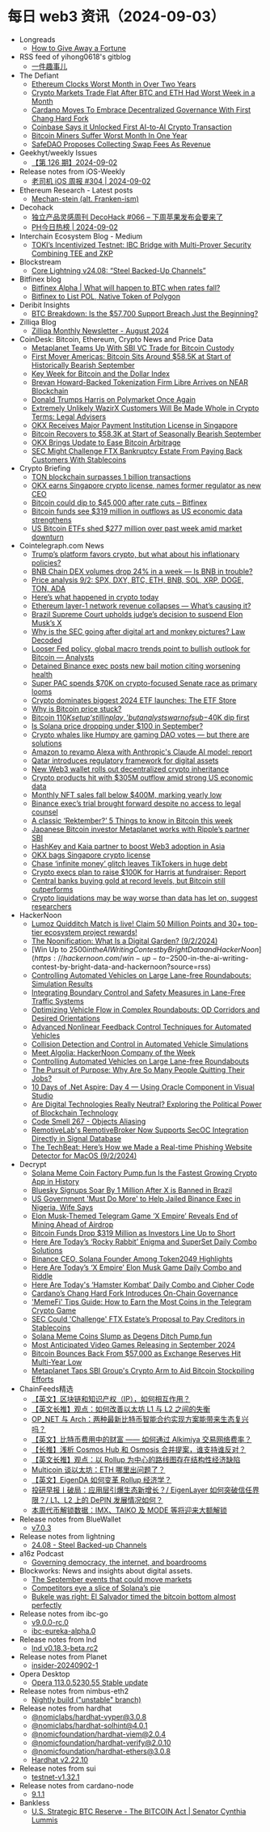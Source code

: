 # 每日 web3 资讯（2024-09-03）

- Longreads
  - [How to Give Away a Fortune](https://longreads.com/2024/09/02/how-to-give-away-a-fortune/)
- RSS feed of yihong0618's gitblog
  - [一件趣事儿](https://github.com/yihong0618/gitblog/issues/292)
- The Defiant
  - [Ethereum Clocks Worst Month in Over Two Years](https://thedefiant.io/news/markets/ethereum-clocks-worst-month-in-over-two-years)
  - [Crypto Markets Trade Flat After BTC and ETH Had Worst Week in a Month](https://thedefiant.io/news/markets/crypto-markets-trade-flat-after-bitcoin-and-ether-had-their-worst-week-in-a-month)
  - [Cardano Moves To Embrace Decentralized Governance With First Chang Hard Fork](https://thedefiant.io/news/blockchains/cardano-moves-to-embrace-decentralized-governance-with-first-chang-hard-fork)
  - [Coinbase Says it Unlocked First AI-to-AI Crypto Transaction](https://thedefiant.io/news/nfts-and-web3/coinbase-says-it-unlocked-first-ai-to-ai-crypto-transaction)
  - [Bitcoin Miners Suffer Worst Month In One Year](https://thedefiant.io/news/blockchains/bitcoin-miners-suffer-worst-month-in-one-year)
  - [SafeDAO Proposes Collecting Swap Fees As Revenue](https://thedefiant.io/news/defi/safedao-proposes-collecting-swap-fees-as-revenue)
- Geekhyt/weekly Issues
  - [【第 126 期】2024-09-02](https://github.com/Geekhyt/weekly/issues/135)
- Release notes from iOS-Weekly
  - [老司机 iOS 周报 #304 | 2024-09-02](https://github.com/SwiftOldDriver/iOS-Weekly/releases/tag/%23304)
- Ethereum Research - Latest posts
  - [Mechan-stein (alt. Franken-ism)](https://ethresear.ch/t/mechan-stein-alt-franken-ism/20321#post_7)
- Decohack
  - [独立产品灵感周刊 DecoHack #066 – 下周苹果发布会要来了](https://decohack.com/decohack-066-productivity-ai/)
  - [PH今日热榜 | 2024-09-02](https://decohack.com/producthunt-daily-24-09-02/)
- Interchain Ecosystem Blog - Medium
  - [TOKI’s Incentivized Testnet: IBC Bridge with Multi-Prover Security Combining TEE and ZKP](https://blog.cosmos.network/toki-testnet-a794078afade?source=rss----6c5d35b77e13---4)
- Blockstream
  - [Core Lightning v24.08: “Steel Backed-Up Channels”](https://blog.blockstream.com/core-lightning-v24-08-steel-backed-up-channels/)
- Bitfinex blog
  - [Bitfinex Alpha | What will happen to BTC when rates fall?](https://blog.bitfinex.com/bitfinex-alpha/bitfinex-alpha-what-will-happen-to-btc-when-rates-fall/)
  - [Bitfinex to List POL, Native Token of Polygon](https://blog.bitfinex.com/media-releases/bitfinex-to-list-pol-native-token-of-polygon/)
- Deribit Insights
  - [BTC Breakdown: Is the $57,700 Support Breach Just the Beginning?](https://insights.deribit.com/daily-trade-inspiration/btc-breakdown-is-the-57700-support-breach-just-the-beginning/)
- Zilliqa Blog
  - [Zilliqa Monthly Newsletter - August 2024](https://blog.zilliqa.com/zilliqa-monthly-newsletter-august-2024/)
- CoinDesk: Bitcoin, Ethereum, Crypto News and Price Data
  - [Metaplanet Teams Up With SBI VC Trade for Bitcoin Custody](https://www.coindesk.com/business/2024/09/02/metaplanet-teams-up-with-sbi-vc-trade-for-bitcoin-custody/?utm_medium=referral&utm_source=rss&utm_campaign=headlines)
  - [First Mover Americas: Bitcoin Sits Around $58.5K at Start of Historically Bearish September](https://www.coindesk.com/markets/2024/09/02/first-mover-americas-bitcoin-sits-around-585k-at-start-of-historically-bearish-september/?utm_medium=referral&utm_source=rss&utm_campaign=headlines)
  - [Key Week for Bitcoin and the Dollar Index](https://www.coindesk.com/markets/2024/09/02/key-week-for-bitcoin-and-the-dollar-index/?utm_medium=referral&utm_source=rss&utm_campaign=headlines)
  - [Brevan Howard-Backed Tokenization Firm Libre Arrives on NEAR Blockchain](https://www.coindesk.com/business/2024/09/02/brevan-howard-backed-tokenization-firm-libre-arrives-on-near-blockchain/?utm_medium=referral&utm_source=rss&utm_campaign=headlines)
  - [Donald Trumps Harris on Polymarket Once Again](https://www.coindesk.com/markets/2024/09/02/donald-trumps-harris-on-polymarket-once-again/?utm_medium=referral&utm_source=rss&utm_campaign=headlines)
  - [Extremely Unlikely WazirX Customers Will Be Made Whole in Crypto Terms: Legal Advisers](https://www.coindesk.com/business/2024/09/02/extremely-unlikely-wazirx-customers-will-be-made-whole-in-crypto-terms-legal-advisers/?utm_medium=referral&utm_source=rss&utm_campaign=headlines)
  - [OKX Receives Major Payment Institution License in Singapore](https://www.coindesk.com/policy/2024/09/02/okx-receives-major-payment-institution-license-in-singapore/?utm_medium=referral&utm_source=rss&utm_campaign=headlines)
  - [Bitcoin Recovers to $58.3K at Start of Seasonally Bearish September](https://www.coindesk.com/markets/2024/09/02/bitcoin-drops-toward-575k-extends-weekly-loss-to-10-at-start-of-seasonally-bearish-september/?utm_medium=referral&utm_source=rss&utm_campaign=headlines)
  - [OKX Brings Update to Ease Bitcoin Arbitrage](https://www.coindesk.com/markets/2024/09/02/okx-brings-update-to-ease-bitcoin-arbitrage/?utm_medium=referral&utm_source=rss&utm_campaign=headlines)
  - [SEC Might Challenge FTX Bankruptcy Estate From Paying Back Customers With Stablecoins](https://www.coindesk.com/policy/2024/09/02/sec-might-challenge-ftx-bankruptcy-estate-from-paying-back-customers-with-stablecoins/?utm_medium=referral&utm_source=rss&utm_campaign=headlines)
- Crypto Briefing
  - [TON blockchain surpasses 1 billion transactions](https://cryptobriefing.com/ton-blockchain-billion-transactions-milestone/)
  - [OKX earns Singapore crypto license, names former regulator as new CEO](https://cryptobriefing.com/okx-singapore-license-ceo/)
  - [Bitcoin could dip to $45,000 after rate cuts – Bitfinex](https://cryptobriefing.com/bitcoin-price-prediction-september/)
  - [Bitcoin funds see $319 million in outflows as US economic data strengthens](https://cryptobriefing.com/crypto-fund-outflows-305m/)
  - [US Bitcoin ETFs shed $277 million over past week amid market downturn](https://cryptobriefing.com/bitcoin-etf-outflows-analysis-2/)
- Cointelegraph.com News
  - [​​​​Trump’s platform favors crypto, but what about his inflationary policies?](https://cointelegraph.com/news/trump-crypto-inflation-policies-regulation?utm_source=rss_feed&utm_medium=rss&utm_campaign=rss_partner_inbound)
  - [BNB Chain DEX volumes drop 24% in a week — Is BNB in trouble?](https://cointelegraph.com/news/bnb-chain-dex-volumes-drop-24-in-a-week-is-bnb-in-trouble?utm_source=rss_feed&utm_medium=rss&utm_campaign=rss_partner_inbound)
  - [Price analysis 9/2: SPX, DXY, BTC, ETH, BNB, SOL, XRP, DOGE, TON, ADA](https://cointelegraph.com/news/price-analysis-9-2-spx-dxy-btc-eth-bnb-sol-xrp-doge-ton-ada?utm_source=rss_feed&utm_medium=rss&utm_campaign=rss_partner_inbound)
  - [Here’s what happened in crypto today](https://cointelegraph.com/news/what-happened-in-crypto-today?utm_source=rss_feed&utm_medium=rss&utm_campaign=rss_partner_inbound)
  - [Ethereum layer-1 network revenue collapses — What’s causing it?](https://cointelegraph.com/news/ethereum-network-revenue-collapses-third-quarter-2024?utm_source=rss_feed&utm_medium=rss&utm_campaign=rss_partner_inbound)
  - [Brazil Supreme Court upholds judge’s decision to suspend Elon Musk’s X](https://cointelegraph.com/news/brazil-supreme-court-judge-suspend-elon-musk?utm_source=rss_feed&utm_medium=rss&utm_campaign=rss_partner_inbound)
  - [Why is the SEC going after digital art and monkey pictures? Law Decoded](https://cointelegraph.com/news/sec-targets-opensea-nfts-digital-art-august-2024?utm_source=rss_feed&utm_medium=rss&utm_campaign=rss_partner_inbound)
  - [Looser Fed policy, global macro trends point to bullish outlook for Bitcoin — Analysts](https://cointelegraph.com/news/looser-fed-policy-global-macro-trends-bullish-outlook-bitcoin-analysts?utm_source=rss_feed&utm_medium=rss&utm_campaign=rss_partner_inbound)
  - [Detained Binance exec posts new bail motion citing worsening health](https://cointelegraph.com/news/detained-binance-exec-posts-new-bail-motion-citing-worsening-health?utm_source=rss_feed&utm_medium=rss&utm_campaign=rss_partner_inbound)
  - [Super PAC spends $70K on crypto-focused Senate race as primary looms](https://cointelegraph.com/news/super-pac-crypto-massachusetts-senate-primary?utm_source=rss_feed&utm_medium=rss&utm_campaign=rss_partner_inbound)
  - [Crypto dominates biggest 2024 ETF launches: The ETF Store](https://cointelegraph.com/news/crypto-dominates-biggest-2024-etf-launches?utm_source=rss_feed&utm_medium=rss&utm_campaign=rss_partner_inbound)
  - [Why is Bitcoin price stuck?](https://cointelegraph.com/news/why-is-bitcoin-price-stuck?utm_source=rss_feed&utm_medium=rss&utm_campaign=rss_partner_inbound)
  - [Bitcoin $110K setup ‘still in play,’ but analysts warn of sub-$40K dip first](https://cointelegraph.com/news/bitcoin-110k-still-in-play-analysts-warn-sub-40k-correction?utm_source=rss_feed&utm_medium=rss&utm_campaign=rss_partner_inbound)
  - [Is Solana price dropping under $100 in September?](https://cointelegraph.com/news/is-solana-price-dropping-under-100-in-september?utm_source=rss_feed&utm_medium=rss&utm_campaign=rss_partner_inbound)
  - [Crypto whales like Humpy are gaming DAO votes — but there are solutions](https://cointelegraph.com/magazine/whales-humpy-gaming-dao-votes-solutions/?utm_source=rss_feed&utm_medium=rss&utm_campaign=rss_partner_inbound)
  - [Amazon to revamp Alexa with Anthropic&#039;s Claude AI model: report](https://cointelegraph.com/news/amazon-to-revamp-alex-with-anthropic-s-claude-ai-model-report?utm_source=rss_feed&utm_medium=rss&utm_campaign=rss_partner_inbound)
  - [Qatar introduces regulatory framework for digital assets](https://cointelegraph.com/news/qatar-financial-centre-digital-assets-regulation?utm_source=rss_feed&utm_medium=rss&utm_campaign=rss_partner_inbound)
  - [New Web3 wallet rolls out decentralized crypto inheritance](https://cointelegraph.com/news/ubd-network-decentralized-inheritance-web3-wallet?utm_source=rss_feed&utm_medium=rss&utm_campaign=rss_partner_inbound)
  - [Crypto products hit with $305M outflow amid strong US economic data](https://cointelegraph.com/news/crypto-305-million-outflow-us-economic-data?utm_source=rss_feed&utm_medium=rss&utm_campaign=rss_partner_inbound)
  - [Monthly NFT sales fall below $400M, marking yearly low](https://cointelegraph.com/news/nft-sales-august-2024-decline?utm_source=rss_feed&utm_medium=rss&utm_campaign=rss_partner_inbound)
  - [Binance exec’s trial brought forward despite no access to legal counsel](https://cointelegraph.com/news/binance-exec-trial-begins-no-access-legal-counsel?utm_source=rss_feed&utm_medium=rss&utm_campaign=rss_partner_inbound)
  - [A classic ‘Rektember?’ 5 Things to know in Bitcoin this week](https://cointelegraph.com/news/classic-rektember-5-things-bitcoin-this-week?utm_source=rss_feed&utm_medium=rss&utm_campaign=rss_partner_inbound)
  - [Japanese Bitcoin investor Metaplanet works with Ripple’s partner SBI](https://cointelegraph.com/news/japanese-microstrategy-ripple-bank-partner-sbi?utm_source=rss_feed&utm_medium=rss&utm_campaign=rss_partner_inbound)
  - [HashKey and Kaia partner to boost Web3 adoption in Asia](https://cointelegraph.com/news/hashkey-kaia-web3-partnership-asia?utm_source=rss_feed&utm_medium=rss&utm_campaign=rss_partner_inbound)
  - [OKX bags Singapore crypto license](https://cointelegraph.com/news/okx-singapore-full-license-new-ceo?utm_source=rss_feed&utm_medium=rss&utm_campaign=rss_partner_inbound)
  - [Chase ‘infinite money’ glitch leaves TikTokers in huge debt](https://cointelegraph.com/news/chase-infinite-money-glitch-leaves-tiktokers-in-huge-debt?utm_source=rss_feed&utm_medium=rss&utm_campaign=rss_partner_inbound)
  - [Crypto execs plan to raise $100K for Harris at fundraiser: Report](https://cointelegraph.com/news/crypto-industry-fundraiser-100k-raise-kamala-harris?utm_source=rss_feed&utm_medium=rss&utm_campaign=rss_partner_inbound)
  - [Central banks buying gold at record levels, but Bitcoin still outperforms](https://cointelegraph.com/news/central-banks-buying-gold-record-levels-2024?utm_source=rss_feed&utm_medium=rss&utm_campaign=rss_partner_inbound)
  - [Crypto liquidations may be way worse than data has let on, suggest researchers](https://cointelegraph.com/news/liquidation-data-wildy-underreported-last-3-years-k33-research?utm_source=rss_feed&utm_medium=rss&utm_campaign=rss_partner_inbound)
- HackerNoon
  - [Lumoz Quidditch Match is live! Claim 50 Million Points and 30+ top-tier ecosystem project rewards!](https://hackernoon.com/lumoz-quidditch-match-is-live-claim-50-million-points-and-30-top-tier-ecosystem-project-rewards?source=rss)
  - [The Noonification: What Is a Digital Garden? (9/2/2024)](https://hackernoon.com/9-2-2024-noonification?source=rss)
  - [Win Up to $2500 in the AI Writing Contest by Bright Data and HackerNoon](https://hackernoon.com/win-up-to-$2500-in-the-ai-writing-contest-by-bright-data-and-hackernoon?source=rss)
  - [Controlling Automated Vehicles on Large Lane-free Roundabouts: Simulation Results](https://hackernoon.com/controlling-automated-vehicles-on-large-lane-free-roundabouts-simulation-results?source=rss)
  - [Integrating Boundary Control and Safety Measures in Lane-Free Traffic Systems](https://hackernoon.com/integrating-boundary-control-and-safety-measures-in-lane-free-traffic-systems?source=rss)
  - [Optimizing Vehicle Flow in Complex Roundabouts: OD Corridors and Desired Orientations](https://hackernoon.com/optimizing-vehicle-flow-in-complex-roundabouts-od-corridors-and-desired-orientations?source=rss)
  - [Advanced Nonlinear Feedback Control Techniques for Automated Vehicles](https://hackernoon.com/advanced-nonlinear-feedback-control-techniques-for-automated-vehicles?source=rss)
  - [Collision Detection and Control in Automated Vehicle Simulations](https://hackernoon.com/collision-detection-and-control-in-automated-vehicle-simulations?source=rss)
  - [Meet Algolia: HackerNoon Company of the Week](https://hackernoon.com/meet-algolia-hackernoon-company-of-the-week?source=rss)
  - [Controlling Automated Vehicles on Large Lane-free Roundabouts](https://hackernoon.com/controlling-automated-vehicles-on-large-lane-free-roundabouts?source=rss)
  - [The Pursuit of Purpose: Why Are So Many People Quitting Their Jobs?](https://hackernoon.com/the-pursuit-of-purpose-why-are-so-many-people-quitting-their-jobs?source=rss)
  - [10 Days of .Net Aspire: Day 4 — Using Oracle Component in Visual Studio](https://hackernoon.com/10-days-of-net-aspire-day-4-using-oracle-component-in-visual-studio?source=rss)
  - [Are Digital Technologies Really Neutral? Exploring the Political Power of Blockchain Technology](https://hackernoon.com/are-digital-technologies-really-neutral-exploring-the-political-power-of-blockchain-technology?source=rss)
  - [Code Smell 267 - Objects Aliasing](https://hackernoon.com/code-smell-267-objects-aliasing?source=rss)
  - [RemotiveLab's RemotiveBroker Now Supports SecOC Integration Directly in Signal Database](https://hackernoon.com/remotivelabs-remotivebroker-now-supports-secoc-integration-directly-in-signal-database?source=rss)
  - [The TechBeat: Here’s How we Made a Real-time Phishing Website Detector for MacOS (9/2/2024)](https://hackernoon.com/9-2-2024-techbeat?source=rss)
- Decrypt
  - [Solana Meme Coin Factory Pump.fun Is the Fastest Growing Crypto App in History](https://decrypt.co/247522/pump-fun-solana-meme-coins-fastest-growing-app)
  - [Bluesky Signups Soar By 1 Million After X is Banned in Brazil](https://decrypt.co/247506/bluesky-signups-braziil-twitter-x-ban)
  - [US Government 'Must Do More' to Help Jailed Binance Exec in Nigeria, Wife Says](https://decrypt.co/247516/us-gov-must-do-more-help-jailed-binance-exec-nigeria)
  - [Elon Musk-Themed Telegram Game ‘X Empire’ Reveals End of Mining Ahead of Airdrop](https://decrypt.co/247500/x-empire-elon-musk-telegram-game-mining-airdrop)
  - [Bitcoin Funds Drop $319 Million as Investors Line Up to Short](https://decrypt.co/247459/bitcoin-funds-drop-319-million-investors-short)
  - [Here Are Today’s ‘Rocky Rabbit’ Enigma and SuperSet Daily Combo Solutions](https://decrypt.co/resources/here-are-todays-rocky-rabbit-enigma-superset-daily-combo-solutions)
  - [Binance CEO, Solana Founder Among Token2049 Highlights](https://decrypt.co/247157/binance-ceo-solana-founder-among-token2049-highlights)
  - [Here Are Today’s ‘X Empire’ Elon Musk Game Daily Combo and Riddle](https://decrypt.co/resources/todays-musk-empire-stock-exchange-daily-combo)
  - [Here Are Today's ‘Hamster Kombat’ Daily Combo and Cipher Code](https://decrypt.co/resources/todays-hamster-kombat-daily-combo-cipher-code)
  - [Cardano’s Chang Hard Fork Introduces On-Chain Governance](https://decrypt.co/247456/cardanos-chang-hard-fork-introduces-on-chain-governance)
  - ['MemeFi' Tips Guide: How to Earn the Most Coins in the Telegram Crypto Game](https://decrypt.co/resources/memefi-tips-guide-earn-most-coins-telegram-crypto-game-airdrop)
  - [SEC Could 'Challenge' FTX Estate’s Proposal to Pay Creditors in Stablecoins](https://decrypt.co/247442/sec-could-challenge-ftx-estates-proposal-to-pay-creditors-in-stablecoins)
  - [Solana Meme Coins Slump as Degens Ditch Pump.fun](https://decrypt.co/247428/solana-meme-coins-slump-as-degens-ditch-pump-fun)
  - [Most Anticipated Video Games Releasing in September 2024](https://decrypt.co/247389/anticipated-video-games-releasing-september-2024)
  - [Bitcoin Bounces Back From $57,000 as Exchange Reserves Hit Multi-Year Low](https://decrypt.co/247419/bitcoin-bounces-back-from-57000-as-exchange-reserves-hit-multi-year-low)
  - [Metaplanet Taps SBI Group's Crypto Arm to Aid Bitcoin Stockpiling Efforts](https://decrypt.co/247416/metaplanet-taps-sbis-crypto-arm-bitcoin-stockpiling-efforts)
- ChainFeeds精选
  - [【英文】区块链和知识产权（IP），如何相互作用？](https://www.chainfeeds.xyz/feed/detail/289ee951-0631-46ba-8ee8-62daebca6fa9)
  - [【英文长推】观点：如何改善以太坊 L1 与 L2 之间的失衡](https://www.chainfeeds.xyz/feed/detail/58158b46-4956-4518-8b79-c3a45374fbf0)
  - [OP_NET 与 Arch：两种最新比特币智能合约实现方案能带来生态复兴吗？](https://www.chainfeeds.xyz/feed/detail/1065588d-b7ef-4f98-93ab-7a7b809f5acd)
  - [【英文】比特币费用中的财富 —— 如何通过 Alkimiya 交易网络费率？](https://www.chainfeeds.xyz/feed/detail/3097d105-069f-4880-8829-e5c82c2f52a7)
  - [【长推】浅析 Cosmos Hub 和 Osmosis 合并提案，谁支持谁反对？](https://www.chainfeeds.xyz/feed/detail/7ea818da-7b10-4f3a-96c6-dc04fc8f60b2)
  - [【英文长推】观点：以 Rollup 为中心的路线图存在结构性经济缺陷](https://www.chainfeeds.xyz/feed/detail/7d49cf18-d80e-42fd-b4f3-39e9bc65db47)
  - [Multicoin 谈以太坊：ETH 哪里出问题了？](https://www.chainfeeds.xyz/feed/detail/4e1cefb0-8984-40cb-94b8-140dfceeabd5)
  - [【英文】EigenDA 如何变革 Rollup 经济学？](https://www.chainfeeds.xyz/feed/detail/dc77a282-401d-4d51-88e1-f71d70273d7e)
  - [投研早报丨破局：应用层引爆生态新增长？/ EigenLayer 如何突破信任界限？/ L1、L2 上的 DePIN 发展情况如何？](https://substack.chainfeeds.xyz/p/eigenlayer-l1l2-depin)
  - [本周代币解锁数据：IMX、TAIKO 及 MODE 等将迎来大额解锁](https://www.chainfeeds.xyz/feed/flash/detail/367d39eb-60a8-4af6-aa0b-2d488cfe951f)
- Release notes from BlueWallet
  - [v7.0.3](https://github.com/BlueWallet/BlueWallet/releases/tag/v7.0.3)
- Release notes from lightning
  - [24.08 - Steel Backed-up Channels](https://github.com/ElementsProject/lightning/releases/tag/v24.08)
- a16z Podcast
  - [Governing democracy, the internet, and boardrooms](https://a16z.simplecast.com/episodes/governing-democracy-the-internet-and-boardrooms-VwO294eb)
- Blockworks: News and insights about digital assets.
  - [The September events that could move markets](https://blockworks.co/news/september-events-that-could-move-markets)
  - [Competitors eye a slice of Solana’s pie](https://blockworks.co/news/competitors-eye-a-slice-of-solanas-pie)
  - [Bukele was right: El Salvador timed the bitcoin bottom almost perfectly](https://blockworks.co/news/el-salvador-timed-bitcoin-bottom-empire-newsletter)
- Release notes from ibc-go
  - [v9.0.0-rc.0](https://github.com/cosmos/ibc-go/releases/tag/v9.0.0-rc.0)
  - [ibc-eureka-alpha.0](https://github.com/cosmos/ibc-go/releases/tag/ibc-eureka-alpha.0)
- Release notes from lnd
  - [lnd v0.18.3-beta.rc2](https://github.com/lightningnetwork/lnd/releases/tag/v0.18.3-beta.rc2)
- Release notes from Planet
  - [insider-20240902-1](https://github.com/Planetable/Planet/releases/tag/insider-20240902-1)
- Opera Desktop
  - [Opera 113.0.5230.55 Stable update](https://blogs.opera.com/desktop/2024/09/opera-113-0-5230-55-stable-update/)
- Release notes from nimbus-eth2
  - [Nightly build ("unstable" branch)](https://github.com/status-im/nimbus-eth2/releases/tag/nightly)
- Release notes from hardhat
  - [@nomiclabs/hardhat-vyper@3.0.8](https://github.com/NomicFoundation/hardhat/releases/tag/%40nomiclabs%2Fhardhat-vyper%403.0.8)
  - [@nomiclabs/hardhat-solhint@4.0.1](https://github.com/NomicFoundation/hardhat/releases/tag/%40nomiclabs%2Fhardhat-solhint%404.0.1)
  - [@nomicfoundation/hardhat-viem@2.0.4](https://github.com/NomicFoundation/hardhat/releases/tag/%40nomicfoundation%2Fhardhat-viem%402.0.4)
  - [@nomicfoundation/hardhat-verify@2.0.10](https://github.com/NomicFoundation/hardhat/releases/tag/%40nomicfoundation%2Fhardhat-verify%402.0.10)
  - [@nomicfoundation/hardhat-ethers@3.0.8](https://github.com/NomicFoundation/hardhat/releases/tag/%40nomicfoundation%2Fhardhat-ethers%403.0.8)
  - [Hardhat v2.22.10](https://github.com/NomicFoundation/hardhat/releases/tag/hardhat%402.22.10)
- Release notes from sui
  - [testnet-v1.32.1](https://github.com/MystenLabs/sui/releases/tag/testnet-v1.32.1)
- Release notes from cardano-node
  - [9.1.1](https://github.com/IntersectMBO/cardano-node/releases/tag/9.1.1)
- Bankless
  - [U.S. Strategic BTC Reserve - The BITCOIN Act | Senator Cynthia Lummis](http://sites.libsyn.com/247424/us-strategic-btc-reserve-the-bitcoin-act-senator-cynthia-lummis)

